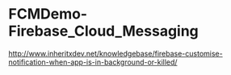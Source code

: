 # FCMDemo-Firebase_Cloud_Messaging

http://www.inheritxdev.net/knowledgebase/firebase-customise-notification-when-app-is-in-background-or-killed/
